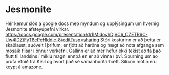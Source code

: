 # Jesmonite
Hér kemur slóð á google docs með myndum og upplýsingum um hvernig Jesmonite afsteyupefni virkar.
https://docs.google.com/presentation/d/1IMIdoyhDjVC6_CZETR6C-Uw4IDZtFyT8cPeHlddic-8/edit?usp=sharing
Stóri kosturinn er að þetta er skaðlaust, auðvelt í þrifum, er fjótt að harðna og hægt að nota afganga sem mosaík flísar í önnur verkefni.
Gallinn er að mér hefur ekki tekist að fá það flutt til landsins í miklu magni ennþá en er að vinna í því.
Spurning um að prufa efnið frá Kísil og hvort það sé samanburðarhæft.
Sílicon mótin eru keypt á amazone.
